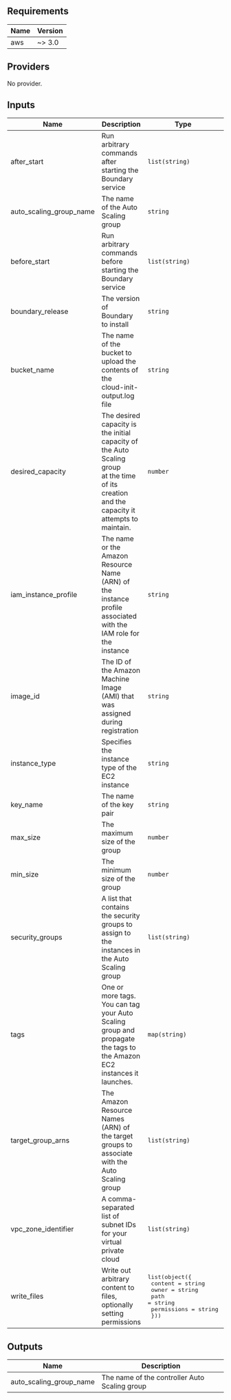 <!-- BEGIN_TF_DOCS -->
## Requirements

| Name | Version |
|------|---------|
| aws | ~> 3.0 |

## Providers

No provider.

## Inputs

| Name | Description | Type | Default | Required |
|------|-------------|------|---------|:--------:|
| after\_start | Run arbitrary commands after starting the Boundary service | `list(string)` | `[]` | no |
| auto\_scaling\_group\_name | The name of the Auto Scaling group | `string` | n/a | yes |
| before\_start | Run arbitrary commands before starting the Boundary service | `list(string)` | `[]` | no |
| boundary\_release | The version of Boundary to install | `string` | n/a | yes |
| bucket\_name | The name of the bucket to upload the contents of the<br>cloud-init-output.log file | `string` | n/a | yes |
| desired\_capacity | The desired capacity is the initial capacity of the Auto Scaling group<br>at the time of its creation and the capacity it attempts to maintain. | `number` | `0` | no |
| iam\_instance\_profile | The name or the Amazon Resource Name (ARN) of the instance profile associated<br>with the IAM role for the instance | `string` | `""` | no |
| image\_id | The ID of the Amazon Machine Image (AMI) that was assigned during registration | `string` | n/a | yes |
| instance\_type | Specifies the instance type of the EC2 instance | `string` | n/a | yes |
| key\_name | The name of the key pair | `string` | `""` | no |
| max\_size | The maximum size of the group | `number` | n/a | yes |
| min\_size | The minimum size of the group | `number` | n/a | yes |
| security\_groups | A list that contains the security groups to assign to the instances in the Auto<br>Scaling group | `list(string)` | `[]` | no |
| tags | One or more tags. You can tag your Auto Scaling group and propagate the tags to<br>the Amazon EC2 instances it launches. | `map(string)` | `{}` | no |
| target\_group\_arns | The Amazon Resource Names (ARN) of the target groups to associate with the Auto<br>Scaling group | `list(string)` | `[]` | no |
| vpc\_zone\_identifier | A comma-separated list of subnet IDs for your virtual private cloud | `list(string)` | n/a | yes |
| write\_files | Write out arbitrary content to files, optionally setting permissions | <pre>list(object({<br>    content     = string<br>    owner       = string<br>    path        = string<br>    permissions = string<br>  }))</pre> | `[]` | no |

## Outputs

| Name | Description |
|------|-------------|
| auto\_scaling\_group\_name | The name of the controller Auto Scaling group |
<!-- END_TF_DOCS -->
